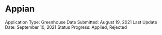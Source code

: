 # Appian

Application Type: Greenhouse
Date Submitted: August 19, 2021
Last Update Date: September 10, 2021
Status Progress: Applied, Rejected
